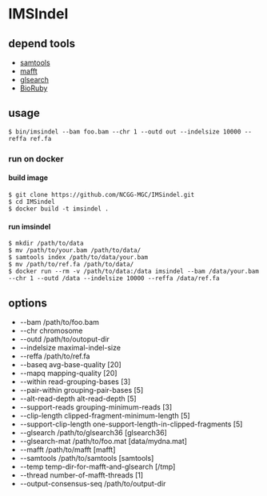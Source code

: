 # IMSIndel

## depend tools

* [samtools](https://github.com/samtools/samtools)
* [mafft](http://mafft.cbrc.jp/alignment/software/)
* [glsearch](http://fasta.bioch.virginia.edu/fasta_www2/fasta_down.shtml)
* [BioRuby](http://bioruby.org/)

## usage

```console
$ bin/imsindel --bam foo.bam --chr 1 --outd out --indelsize 10000 --reffa ref.fa
```

### run on docker

#### build image

```console
$ git clone https://github.com/NCGG-MGC/IMSindel.git
$ cd IMSindel
$ docker build -t imsindel .
```

#### run imsindel

```console
$ mkdir /path/to/data
$ mv /path/to/your.bam /path/to/data/
$ samtools index /path/to/data/your.bam
$ mv /path/to/ref.fa /path/to/data/
$ docker run --rm -v /path/to/data:/data imsindel --bam /data/your.bam --chr 1 --outd /data --indelsize 10000 --reffa /data/ref.fa
```

## options

* --bam /path/to/foo.bam
* --chr chromosome
* --outd /path/to/outoput-dir
* --indelsize maximal-indel-size
* --reffa /path/to/ref.fa
* --baseq avg-base-quality [20]
* --mapq mapping-quality [20]
* --within read-grouping-bases [3]
* --pair-within grouping-pair-bases [5]
* --alt-read-depth alt-read-depth [5]
* --support-reads grouping-minimum-reads [3]
* --clip-length clipped-fragment-minimum-length [5]
* --support-clip-length one-support-length-in-clipped-fragments [5]
* --glsearch /path/to/glsearch36 [glsearch36]
* --glsearch-mat /path/to/foo.mat [data/mydna.mat]
* --mafft /path/to/mafft [mafft]
* --samtools /path/to/samtools [samtools]
* --temp temp-dir-for-mafft-and-glsearch [/tmp]
* --thread number-of-mafft-threads [1]
* --output-consensus-seq /path/to/output-dir
